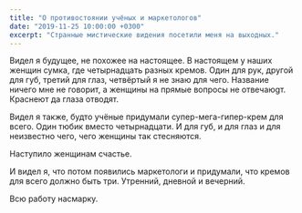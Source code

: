 ```yaml
---
title: "О противостоянии учёных и маркетологов"
date: "2019-11-25 10:00:00 +0300"
excerpt: "Странные мистические видения посетили меня на выходных."
---
```


Видел я будущее, не похожее на настоящее. В настоящем у наших женщин сумка, где четырнадцать разных кремов. Один для рук, другой для губ, третий для глаз, четвёртый я не знаю для чего. Название ничего мне не говорит, а женщины на прямые вопросы не отвечаюgт. Краснеют да глаза отводят.

Видел я также, будто учёные придумали супер-мега-гипер-крем для всего. Один тюбик вместо четырнадцати. И для губ, и для глаз и для неизвестно чего, чего женщины так стесняются.

Наступило женщинам счастье.

И видел я, что потом появились маркетологи и придумали, что кремов для всего должно быть три. Утренний, дневной и вечерний.

Всю работу насмарку.